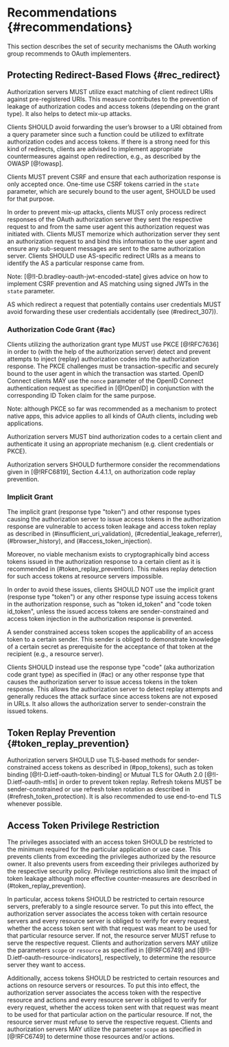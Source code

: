 # Recommendations {#recommendations}
    
This section describes the set of security mechanisms the OAuth
working group recommends to OAuth implementers.

## Protecting Redirect-Based Flows {#rec_redirect}

Authorization servers MUST utilize exact matching of client redirect
URIs against pre-registered URIs. This measure contributes to the
prevention of leakage of authorization codes and access tokens
(depending on the grant type). It also helps to detect mix-up attacks.

Clients SHOULD avoid forwarding the user’s browser to a URI obtained
from a query parameter since such a function could be utilized to
exfiltrate authorization codes and access tokens. If there is a strong
need for this kind of redirects, clients are advised to implement
appropriate countermeasures against open redirection, e.g., as
described by the OWASP [@!owasp].


Clients MUST prevent CSRF and ensure that each authorization response
is only accepted once. One-time use CSRF tokens carried in the `state`
parameter, which are securely bound to the user agent, SHOULD be used
for that purpose.
        

In order to prevent mix-up attacks, clients MUST only process redirect
responses of the OAuth authorization server they sent the respective
request to and from the same user agent this authorization request was
initiated with. Clients MUST memorize which authorization server they
sent an authorization request to and bind this information to the user
agent and ensure any sub-sequent messages are sent to the same
authorization server. Clients SHOULD use AS-specific redirect URIs as
a means to identify the AS a particular response came from.
 

Note: [@!I-D.bradley-oauth-jwt-encoded-state] gives advice on how to
implement CSRF prevention and AS matching using signed JWTs in the
`state` parameter. 

AS which redirect a request that potentially contains user credentials
MUST avoid forwarding these user credentials accidentally (see
(#redirect_307)).

### Authorization Code Grant {#ac}

Clients utilizing the authorization grant type MUST use PKCE
[@!RFC7636] in order to (with the help of the authorization server)
detect and prevent attempts to inject (replay) authorization codes
into the authorization response. The PKCE challenges must be
transaction-specific and securely bound to the user agent in which the
transaction was started. OpenID Connect clients MAY use the `nonce`
parameter of the OpenID Connect authentication request as specified in
[@!OpenID] in conjunction with the corresponding ID Token claim for
the same purpose.

Note: although PKCE so far was recommended as a mechanism to protect
native apps, this advice applies to all kinds of OAuth clients,
including web applications.

Authorization servers MUST bind authorization codes to a certain
client and authenticate it using an appropriate mechanism (e.g. client
credentials or PKCE).

Authorization servers SHOULD furthermore consider the recommendations
given in [@!RFC6819], Section 4.4.1.1, on authorization code replay
prevention.

### Implicit Grant
    
The implicit grant (response type "token") and other response types
causing the authorization server to issue access tokens in the
authorization response are vulnerable to access token leakage and
access token replay as described in (#insufficient_uri_validation),
(#credential_leakage_referrer), (#browser_history), and
(#access_token_injection).
    
Moreover, no viable mechanism exists to cryptographically bind access
tokens issued in the authorization response to a certain client as it
is recommended in (#token_replay_prevention). This makes replay
detection for such access tokens at resource servers impossible.
    
In order to avoid these issues, clients SHOULD NOT use the implicit
grant (response type "token") or any other response type issuing
access tokens in the authorization response, such as "token id\_token"
and "code token id\_token", unless the issued access tokens are
sender-constrained and access token injection in the authorization
response is prevented. 
 
A sender constrained access token scopes the applicability of an access
token to a certain sender. This sender is obliged to demonstrate knowledge
of a certain secret as prerequisite for the acceptance of that token at
the recipient (e.g., a resource server).

Clients SHOULD instead use the response type "code" (aka authorization code
grant type) as specified in (#ac) or any other response type that
causes the authorization server to issue access tokens in the token response.
This allows the authorization server to detect replay attempts and 
generally reduces the attack surface since access tokens are not exposed in URLs. It also allows the authorization server to sender-constrain the issued tokens.

## Token Replay Prevention {#token_replay_prevention}

Authorization servers SHOULD use TLS-based methods for
sender-constrained access tokens as described in (#pop_tokens), such
as token binding [@!I-D.ietf-oauth-token-binding] or Mutual TLS for
OAuth 2.0 [@!I-D.ietf-oauth-mtls] in order to prevent token replay.
Refresh tokens MUST be sender-constrained or use refresh token
rotation as described in (#refresh_token_protection). It is also
recommended to use end-to-end TLS whenever possible.

## Access Token Privilege Restriction

The privileges associated with an access token SHOULD be restricted to the
minimum required for the particular application or use case. This prevents
clients from exceeding the privileges authorized by the resource owner. It also
prevents users from exceeding their privileges authorized by the respective
security policy. Privilege restrictions also limit the impact of token leakage
although more effective counter-measures are described in 
(#token_replay_prevention).

In particular, access tokens SHOULD be restricted to certain resource servers, 
preferably to a single resource server. To put this into effect, the authorization server
associates the access token with certain resource servers and every resource server 
is obliged to verify for every request, whether the access token sent with that request 
was meant to be used for that particular resource server.  If not, the resource server 
MUST refuse to serve the respective request. Clients and authorization servers MAY 
utilize the parameters 
`scope` or `resource` as 
specified in [@!RFC6749] and 
[@!I-D.ietf-oauth-resource-indicators], respectively, to determine
the resource server they want to access.

Additionally, access tokens SHOULD be restricted to certain resources
and actions on resource servers or resources. To put this into effect,
the authorization server associates the access token with the
respective resource and actions and every resource server is obliged
to verify for every request, whether the access token sent with that
request was meant to be used for that particular action on the
particular resource. If not, the resource server must refuse to serve
the respective request. Clients and authorization servers MAY utilize
the parameter `scope` as specified in [@!RFC6749] to determine those
resources and/or actions.


